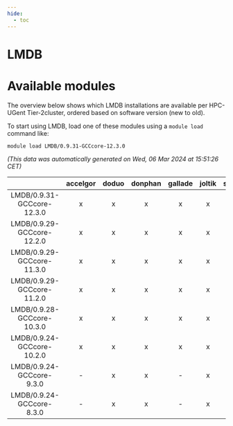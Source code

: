 ```yaml
---
hide:
  - toc
---
```


LMDB
====

# Available modules


The overview below shows which LMDB installations are available per HPC-UGent Tier-2cluster, ordered based on software version (new to old).

To start using LMDB, load one of these modules using a `module load` command like:

```shell
module load LMDB/0.9.31-GCCcore-12.3.0
```

*(This data was automatically generated on Wed, 06 Mar 2024 at 15:51:26 CET)*  

| |accelgor|doduo|donphan|gallade|joltik|skitty|
| :---: | :---: | :---: | :---: | :---: | :---: | :---: |
|LMDB/0.9.31-GCCcore-12.3.0|x|x|x|x|x|x|
|LMDB/0.9.29-GCCcore-12.2.0|x|x|x|x|x|x|
|LMDB/0.9.29-GCCcore-11.3.0|x|x|x|x|x|x|
|LMDB/0.9.29-GCCcore-11.2.0|x|x|x|x|x|x|
|LMDB/0.9.28-GCCcore-10.3.0|x|x|x|x|x|x|
|LMDB/0.9.24-GCCcore-10.2.0|x|x|x|x|x|x|
|LMDB/0.9.24-GCCcore-9.3.0|-|x|x|-|x|x|
|LMDB/0.9.24-GCCcore-8.3.0|-|x|x|-|x|x|
